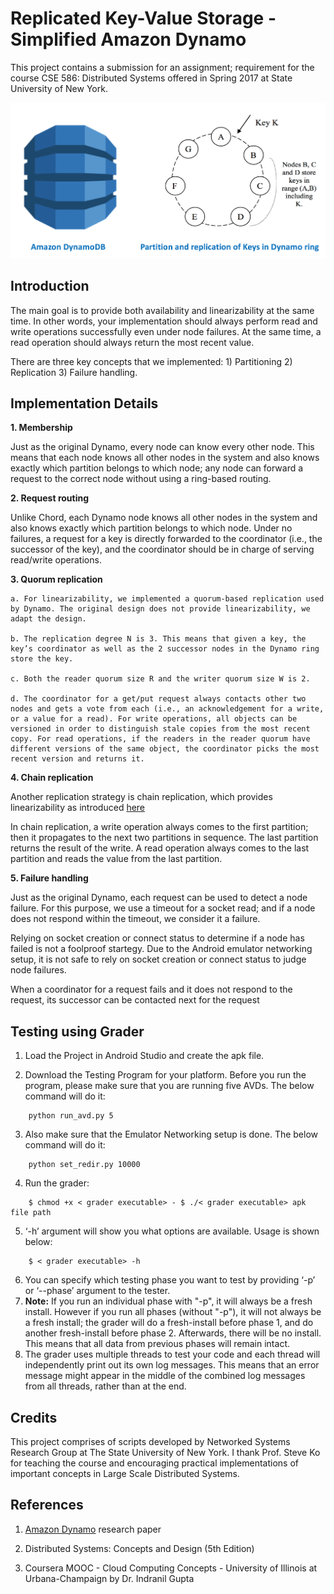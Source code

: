 # Replicated Key-Value Storage - Simplified Amazon Dynamo
This project contains a submission for an assignment; requirement for the course CSE 586: Distributed Systems offered in Spring 2017 at State University of New York.

![Image](https://github.com/arunshar/Distributed-Systems/blob/master/SimpleDynamo/images/amazon_dynamo.png)

## Introduction

The main goal is to provide both availability and linearizability at the same time. In other words, your implementation should always perform read and write operations successfully even under node failures. At the same time, a read operation should always return the most recent value.

There are three key concepts that we implemented: 
    1) Partitioning 
    2) Replication
    3) Failure handling.

## Implementation Details

  **1. Membership**

  Just as the original Dynamo, every node can know every other node. This means that each node knows all other nodes in the system and also knows exactly which partition belongs to which node; any node can forward a request to the correct node without using a ring-based routing.

  **2. Request routing**
  
  Unlike Chord, each Dynamo node knows all other nodes in the system and also knows exactly which partition belongs to which node. Under no failures, a request for a key is directly forwarded to the coordinator (i.e., the successor of the key), and the coordinator should be in charge of serving read/write operations.
  
  **3. Quorum replication**
      
    a. For linearizability, we implemented a quorum-based replication used by Dynamo. The original design does not provide linearizability, we adapt the design.

    b. The replication degree N is 3. This means that given a key, the key’s coordinator as well as the 2 successor nodes in the Dynamo ring store the key.
    
    c. Both the reader quorum size R and the writer quorum size W is 2.
    
    d. The coordinator for a get/put request always contacts other two nodes and gets a vote from each (i.e., an acknowledgement for a write, or a value for a read). For write operations, all objects can be versioned in order to distinguish stale copies from the most recent copy. For read operations, if the readers in the reader quorum have different versions of the same object, the coordinator picks the most recent version and returns it.

  **4. Chain replication**
    
Another replication strategy is chain replication, which provides linearizability as introduced [here](http://www.cs.cornell.edu/home/rvr/papers/osdi04.pdf)

  In chain replication, a write operation always comes to the first partition; then it propagates to the next two partitions in sequence. The last partition returns the result of the write. A read operation always comes to the last partition and reads the value from the last partition.

  **5. Failure handling**
  
  Just as the original Dynamo, each request can be used to detect a node failure. For this purpose, we use a timeout for a socket read; and if a node does not respond within the timeout, we consider it a failure.

  Relying on socket creation or connect status to determine if a node has failed is not a foolproof startegy. Due to the Android emulator networking setup, it is not safe to rely on socket creation or connect status to judge node failures. 
  
  When a coordinator for a request fails and it does not respond to the request, its successor can be contacted next for the request

## Testing using Grader

  1. Load the Project in Android Studio and create the apk file.

  2. Download the Testing Program for your platform. Before you run the program, please make sure that you are running five AVDs. The below command will do it:
  ```
      python run_avd.py 5
  ```

  3. Also make sure that the Emulator Networking setup is done. The below command will do it:
  ```
      python set_redir.py 10000
  ```

  4. Run the grader:
  ```
      $ chmod +x < grader executable> - $ ./< grader executable> apk file path
  ```
  
  5. ‘-h’ argument will show you what options are available. Usage is shown below: 
  ```
      $ < grader executable> -h
  ```
  
  6. You can specify which testing phase you want to test by providing ‘-p’ or ‘--phase’ argument to the tester.
  7. **Note:** If you run an individual phase with "-p", it will always be a fresh install. However if you run all phases (without "-p"), it will not always be a fresh install; the grader will do a fresh-install before phase 1, and do another fresh-install before phase 2. Afterwards, there will be no install. This means that all data from previous phases will remain intact.
  8. The grader uses multiple threads to test your code and each thread will independently print out its own log messages. This means that an error message might appear in the middle of the combined log messages from all threads, rather than at the end.

## Credits

This project comprises of scripts developed by Networked Systems Research Group at The State University of New York. I thank Prof. Steve Ko for teaching the course and encouraging practical implementations of important concepts in Large Scale Distributed Systems.

## References

  1. [Amazon Dynamo](http://www.allthingsdistributed.com/files/amazon-dynamo-sosp2007.pdf) research paper
  
  2. Distributed Systems: Concepts and Design (5th Edition)

  2. Coursera MOOC - Cloud Computing Concepts - University of Illinois at Urbana-Champaign by Dr. Indranil Gupta
